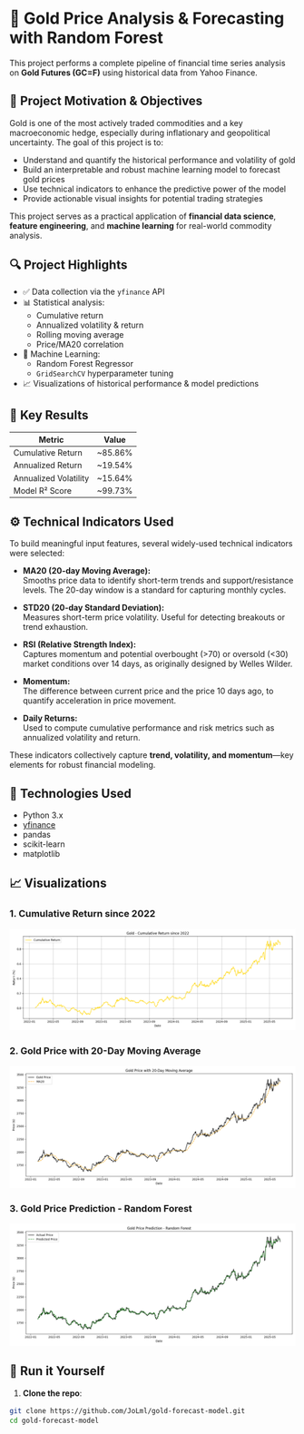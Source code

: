 # 🧠 Gold Price Analysis & Forecasting with Random Forest

This project performs a complete pipeline of financial time series analysis on **Gold Futures (GC=F)** using historical data from Yahoo Finance.

## 🎯 Project Motivation & Objectives

Gold is one of the most actively traded commodities and a key macroeconomic hedge, especially during inflationary and geopolitical uncertainty. The goal of this project is to:

- Understand and quantify the historical performance and volatility of gold
- Build an interpretable and robust machine learning model to forecast gold prices
- Use technical indicators to enhance the predictive power of the model
- Provide actionable visual insights for potential trading strategies

This project serves as a practical application of **financial data science**, **feature engineering**, and **machine learning** for real-world commodity analysis.

## 🔍 Project Highlights

- ✅ Data collection via the `yfinance` API
- 📊 Statistical analysis:
  - Cumulative return
  - Annualized volatility & return
  - Rolling moving average
  - Price/MA20 correlation
- 🌲 Machine Learning:
  - Random Forest Regressor
  - `GridSearchCV` hyperparameter tuning
- 📈 Visualizations of historical performance & model predictions

## 📌 Key Results

| Metric                | Value     |
|----------------------|-----------|
| Cumulative Return     | ~85.86%   |
| Annualized Return     | ~19.54%   |
| Annualized Volatility | ~15.64%   |
| Model R² Score        | ~99.73%   |

## ⚙️ Technical Indicators Used

To build meaningful input features, several widely-used technical indicators were selected:

- **MA20 (20-day Moving Average):**  
  Smooths price data to identify short-term trends and support/resistance levels. The 20-day window is a standard for capturing monthly cycles.

- **STD20 (20-day Standard Deviation):**  
  Measures short-term price volatility. Useful for detecting breakouts or trend exhaustion.

- **RSI (Relative Strength Index):**  
  Captures momentum and potential overbought (>70) or oversold (<30) market conditions over 14 days, as originally designed by Welles Wilder.

- **Momentum:**  
  The difference between current price and the price 10 days ago, to quantify acceleration in price movement.

- **Daily Returns:**  
  Used to compute cumulative performance and risk metrics such as annualized volatility and return.

These indicators collectively capture **trend, volatility, and momentum**—key elements for robust financial modeling.

## 🧰 Technologies Used

- Python 3.x
- [yfinance](https://pypi.org/project/yfinance/)
- pandas
- scikit-learn
- matplotlib

## 📈 Visualizations

### 1. Cumulative Return since 2022
![Cumulative Return](cumulative_return.png)

### 2. Gold Price with 20-Day Moving Average
![Gold Historical](historical.png)

### 3. Gold Price Prediction - Random Forest
![Gold Forecast](prediction.png)

## 🚀 Run it Yourself

1. **Clone the repo**:

```bash
git clone https://github.com/JoLml/gold-forecast-model.git
cd gold-forecast-model
